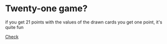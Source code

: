 # Twenty-one game?
if you get 21 points with the values of the drawn cards you get one point, 
it's quite fun

[Check](https://gabrielvian.github.io/Jogo21/)
